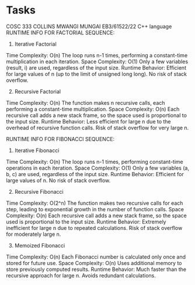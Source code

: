 # Tasks
COSC 333
COLLINS MWANGI MUNGAI
EB3/61522/22
C++ language
RUNTIME INFO FOR FACTORIAL SEQUENCE:

1. Iterative Factorial
   
Time Complexity: O(n)
The loop runs n-1 times, performing a constant-time multiplication in each iteration.
Space Complexity: O(1)
Only a few variables (result, i) are used, regardless of the input size.
Runtime Behavior:
Efficient for large values of n (up to the limit of unsigned long long).
No risk of stack overflow.

2. Recursive Factorial
   
Time Complexity: O(n)
The function makes n recursive calls, each performing a constant-time multiplication.
Space Complexity: O(n)
Each recursive call adds a new stack frame, so the space used is proportional to the input size.
Runtime Behavior:
Less efficient for large n due to the overhead of recursive function calls.
Risk of stack overflow for very large n.

RUNTIME INFO FOR FIBONACCI SEQUENCE:

1. Iterative Fibonacci
   
Time Complexity: O(n)
The loop runs n-1 times, performing constant-time operations in each iteration.
Space Complexity: O(1)
Only a few variables (a, b, c) are used, regardless of the input size.
Runtime Behavior:
Efficient for large values of n.
No risk of stack overflow.

2. Recursive Fibonacci
   
Time Complexity: O(2^n)
The function makes two recursive calls for each step, leading to exponential growth in the number of function calls.
Space Complexity: O(n)
Each recursive call adds a new stack frame, so the space used is proportional to the input size.
Runtime Behavior:
Extremely inefficient for large n due to repeated calculations.
Risk of stack overflow for moderately large n.

3. Memoized Fibonacci
   
Time Complexity: O(n)
Each Fibonacci number is calculated only once and stored for future use.
Space Complexity: O(n)
Uses additional memory to store previously computed results.
Runtime Behavior:
Much faster than the recursive approach for large n.
Avoids redundant calculations.
